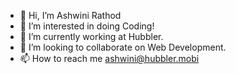 - 👋 Hi, I’m Ashwini Rathod
- 👀 I’m interested in doing Coding!
- 🌱 I’m currently working at Hubbler.
- 💞️ I’m looking to collaborate on Web Development.
- 📫 How to reach me ashwini@hubbler.mobi

<!---
ashwinihubbler/ashwinihubbler is a ✨ special ✨ repository because its `README.md` (this file) appears on your GitHub profile.
You can click the Preview link to take a look at your changes.
--->
